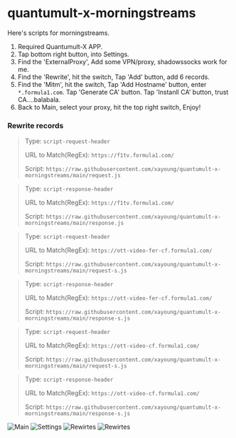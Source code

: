 # quantumult-x-morningstreams

Here's scripts for morningstreams.

1. Required Quantumult-X APP.
2. Tap bottom right button, into Settings.
3. Find the 'ExternalProxy', Add some VPN/proxy, shadowssocks work for me.
4. Find the 'Rewrite', hit the switch, Tap 'Add' button, add 6 records.
5. Find the 'Mitm', hit the switch, Tap 'Add Hostname' button, enter `*.formula1.com`. Tap 'Generate CA' button. Tap 'Instanll CA' button, trust CA....balabala.
6. Back to Main, select your proxy, hit the top right switch, Enjoy!

### Rewrite records

>Type: `script-request-header`
>
>URL to Match(RegEx): `https://f1tv.formula1.com/`
>
>Script: `https://raw.githubusercontent.com/xayoung/quantumult-x-morningstreams/main/request.js`
 
>Type: `script-response-header`
>
>URL to Match(RegEx): `https://f1tv.formula1.com/`
>
>Script: `https://raw.githubusercontent.com/xayoung/quantumult-x-morningstreams/main/response.js`

>Type: `script-request-header`
>
>URL to Match(RegEx): `https://ott-video-fer-cf.formula1.com/`
>
>Script: `https://raw.githubusercontent.com/xayoung/quantumult-x-morningstreams/main/request-s.js`
 
>Type: `script-response-header`
>
>URL to Match(RegEx): `https://ott-video-fer-cf.formula1.com/`
>
>Script: `https://raw.githubusercontent.com/xayoung/quantumult-x-morningstreams/main/response-s.js`

>Type: `script-request-header`
>
>URL to Match(RegEx): `https://ott-video-cf.formula1.com/`
>
>Script: `https://raw.githubusercontent.com/xayoung/quantumult-x-morningstreams/main/request-s.js`
 
>Type: `script-response-header`
>
>URL to Match(RegEx): `https://ott-video-cf.formula1.com/`
>
>Script: `https://raw.githubusercontent.com/xayoung/quantumult-x-morningstreams/main/response-s.js`
 
![Main](https://github.com/xayoung/quantumult-x-morningstreams/blob/main/imgs/main.PNG)
![Settings](https://github.com/xayoung/quantumult-x-morningstreams/blob/main/imgs/settings.PNG)
![Rewirtes](https://github.com/xayoung/quantumult-x-morningstreams/blob/main/imgs/rewirtes_00.PNG)
![Rewirtes](https://github.com/xayoung/quantumult-x-morningstreams/blob/main/imgs/rewirtes_01.PNG)
